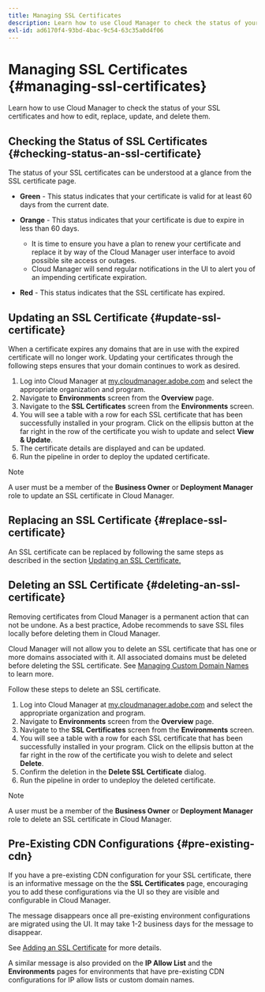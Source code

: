 ```yaml
---
title: Managing SSL Certificates
description: Learn how to use Cloud Manager to check the status of your SSL certificates and how to edit, replace, update, and delete them.
exl-id: ad6170f4-93bd-4bac-9c54-63c35a0d4f06
---
```


# Managing SSL Certificates {#managing-ssl-certificates}

Learn how to use Cloud Manager to check the status of your SSL certificates and how to edit, replace, update, and delete them.

## Checking the Status of SSL Certificates {#checking-status-an-ssl-certificate}

The status of your SSL certificates can be understood at a glance from the SSL certificate page.

* **Green** - This status indicates that your certificate is valid for at least 60 days from the current date.

* **Orange** - This status indicates that your certificate is due to expire in less than 60 days.
  * It is time to ensure you have a plan to renew your certificate and replace it by way of the Cloud Manager user interface to avoid possible site access or outages.
  * Cloud Manager will send regular notifications in the UI to alert you of an impending certificate expiration.

* **Red** - This status indicates that the SSL certificate has expired.

## Updating an SSL Certificate {#update-ssl-certificate}

When a certificate expires any domains that are in use with the expired certificate will no longer work. Updating your certificates through the following steps ensures that your domain continues to work as desired.

1. Log into Cloud Manager at [my.cloudmanager.adobe.com](https://my.cloudmanager.adobe.com/) and select the appropriate organization and program.
1. Navigate to **Environments** screen from the **Overview** page.
1. Navigate to the **SSL Certificates** screen from the **Environments** screen.
1. You will see a table with a row for each SSL certificate that has been successfully installed in your program. Click on the ellipsis button at the far right in the row of the certificate you wish to update and select **View &amp; Update**.
1. The certificate details are displayed and can be updated.
1. Run the pipeline in order to deploy the updated certificate.

>[!NOTE]
>
>A user must be a member of the **Business Owner** or **Deployment Manager** role to update an SSL certificate in Cloud Manager.

## Replacing an SSL Certificate {#replace-ssl-certificate}

An SSL certificate can be replaced by following the same steps as described in the section [Updating an SSL Certificate.](#update-ssl-certificate)

## Deleting an SSL Certificate {#deleting-an-ssl-certificate}

Removing certificates from Cloud Manager is a permanent action that can not be undone. As a best practice, Adobe recommends to save SSL files locally before deleting them in Cloud Manager.

Cloud Manager will not allow you to delete an SSL certificate that has one or more domains associated with it. All associated domains must be deleted before deleting the SSL certificate. See [Managing Custom Domain Names](/help/implementing/cloud-manager/custom-domain-names/managing-custom-domain-names.md) to learn more.

Follow these steps to delete an SSL certificate.

1. Log into Cloud Manager at [my.cloudmanager.adobe.com](https://my.cloudmanager.adobe.com/) and select the appropriate organization and program.
1. Navigate to **Environments** screen from the **Overview** page.
1. Navigate to the **SSL Certificates** screen from the **Environments** screen.
1. You will see a table with a row for each SSL certificate that has been successfully installed in your program. Click on the ellipsis button at the far right in the row of the certificate you wish to delete and select **Delete**.
1. Confirm the deletion in the **Delete SSL Certificate** dialog.
1. Run the pipeline in order to undeploy the deleted certificate.

>[!NOTE]
>
>A user must be a member of the **Business Owner** or **Deployment Manager** role to delete an SSL certificate in Cloud Manager.

## Pre-Existing CDN Configurations {#pre-existing-cdn}

If you have a pre-existing CDN configuration for your SSL certificate, there is an informative message on the the **SSL Certificates** page, encouraging you to add these configurations via the UI so they are visible and configurable in Cloud Manager.

The message disappears once all pre-existing environment configurations are migrated using the UI. It may take 1-2 business days for the message to disappear.

See [Adding an SSL Certificate](/help/implementing/cloud-manager/managing-ssl-certifications/add-ssl-certificate.md) for more details.

A similar message is also provided on the **IP Allow List** and the **Environments** pages for environments that have pre-existing CDN configurations for IP allow lists or custom domain names.
